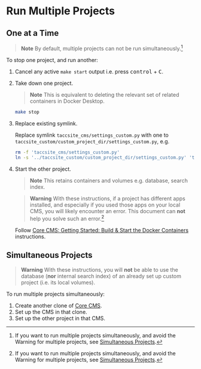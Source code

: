 # Run Multiple Projects

## One at a Time

> **Note**
> By default, multiple projects can not be run simultaneously.[^1]

To stop one project, and run another:

1. Cancel any active `make start` output i.e. press <kbd>control</kbd> + <kbd>C</kbd>.

2. Take down one project.

    > **Note**
    > This is equivalent to deleting the relevant set of related containers in Docker Desktop.

    ```sh
    make stop
    ```

3. Replace existing symlink.

    Replace symlink `taccsite_cms/settings_custom.py` with one to `taccsite_custom/custom_project_dir/settings_custom.py`, e.g.

    ```sh
    rm -f 'taccsite_cms/settings_custom.py'
    ln -s '../taccsite_custom/custom_project_dir/settings_custom.py' 'taccsite_cms/settings_custom.py'
    ```

4. Start the other project.

    > **Note**
    > This retains containers and volumes e.g. database, search index.

    > **Warning**
    > With these instructions, if a project has different apps installed, and especially if you used those apps on your local CMS, you will likely encounter an error. This document can **not** help you solve such an error.[^1]

    Follow [Core CMS: Getting Started: Build & Start the Docker Containers](https://github.com/TACC/Core-CMS/blob/main/README.md#build--start-the-docker-containers) instructions.

## Simultaneous Projects

> **Warning**
> With these instructions, you will **not** be able to use the database (**nor** internal search index) of an already set up custom project (i.e. its local volumes).

To run multiple projects simultaneously:

1. Create another clone of [Core CMS].
2. Set up the CMS in that clone.
3. Set up the other project in that CMS.

[^1]: If you want to run multiple projects simultaneously, and avoid the Warning for multiple projects, see [Simultaneous Projects](#simultaneous-projects).

<!-- Link Aliases -->

[Core CMS]: https://github.com/TACC/Core-CMS
